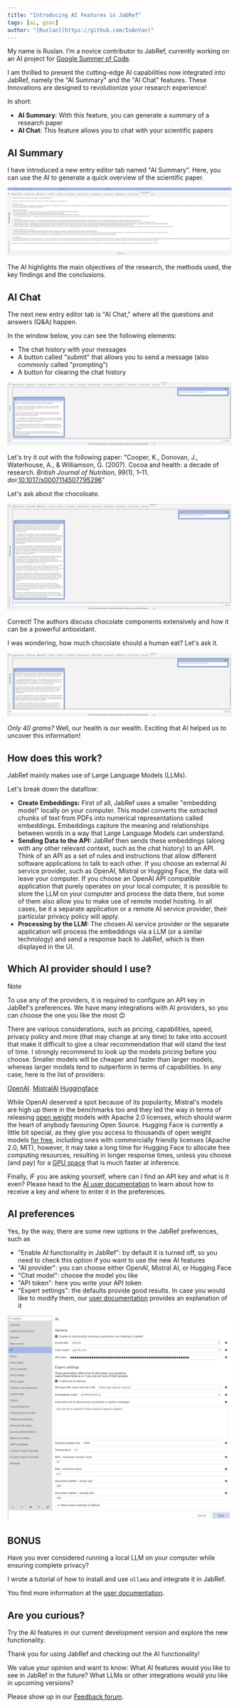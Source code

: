 ```yaml
---
title: "Introducing AI Features in JabRef"
tags: [ai, gsoc]
author: "[Ruslan](https://github.com/InAnYan)"
---
```


My name is Ruslan. I’m a novice contributor to JabRef, currently working on an AI project for [Google Summer of Code](https://summerofcode.withgoogle.com/).

﻿I am thrilled to present the cutting-edge AI capabilities now integrated into JabRef, namely the "AI Summary" and the "AI Chat" features. These Innovations are designed to revolutionize your research experience!

In short:

- **AI Summary**: With this feature, you can generate a summary of a research paper
- **AI Chat**: This feature allows you to chat with your scientific papers

## AI Summary

I have introduced a new entry editor tab named "AI Summary". Here, you can use the AI to generate a quick overview of the scientific paper.

![AI summary tab screenshot](../img/AiSummary.png)

The AI highlights the main objectives of the research, the methods used, the key findings and the conclusions.

## AI Chat

The next new entry editor tab is "AI Chat," where all the questions and answers (Q&A) happen.

In the window below, you can see the following elements:

- The chat history with your messages
- A button called "submit" that allows you to send a message (also commonly called "prompting")
- A button for clearing the chat history

![AI chat tab screenshot](../img/AiChat.png)


Let's try it out with the following paper: "Cooper, K., Donovan, J., Waterhouse, A., & Williamson, G. (2007). Cocoa and health: a decade of research. *British Journal of Nutrition*, 99(1), 1–11. doi:[10.1017/s0007114507795296](https://doi.org/10.1017/s0007114507795296)"

Let's ask about the chocoloate.

![AI first question and answer](../img/AiQuestion1.png)

Correct! The authors discuss chocolate components extensively and how it can be a powerful antioxidant.

I was wondering, how much chocolate should a human eat? Let's ask it.

![AI second question and answer](../img/AiQuestion2.png)

*Only 40 grams?* Well, our health is our wealth. Exciting that AI helped us to uncover this information!

## How does this work?

JabRef mainly makes use of Large Language Models (LLMs).

Let's break down the dataflow:

* **Create Embeddings:** First of all, JabRef uses a smaller "embedding model" locally on your computer. This model converts the extracted chunks of text from PDFs into numerical representations called embeddings. Embeddings capture the meaning and relationships between words in a way that Large Language Models can understand.
* **Sending Data to the API:**  JabRef then sends these embeddings (along with any other relevant context, such as the chat history) to an API. Think of an API as a set of rules and instructions that allow different software applications to talk to each other. If you choose an external AI service provider, such as OpenAI, Mistral or Hugging Face, the data will leave your computer. If you choose an OpenAI API compatible application that purely operates on your local computer, it is possible to store the LLM on your computer and process the data there, but some of them also allow you to make use of remote model hosting. In all cases, be it a separate application or a remote AI service provider, their particular privacy policy will apply.
* **Processing by the LLM:** The chosen AI service provider or the separate application will process the embeddings via a LLM (or a similar technology) and send a response back to JabRef, which is then displayed in the UI.

## Which AI provider should I use?

> [!Note]
> To use any of the providers, it is required to configure an API key in JabRef's preferences.
We have many integrations with AI providers, so you can choose the one you like the most 😊 

There are various considerations, such as pricing, capabilities, speed, privacy policy and more (that may change at any time) to take into account that make it difficult to give a clear recommendation that will stand the test of time. I strongly recommend to look up the models pricing before you choose. Smaller models will be cheaper and faster than larger models, whereas larger models tend to outperform in terms of capabilities. In any case, here is the list of providers:

[OpenAI](https://platform.openai.com/docs/models).
[MistralAI](https://docs.mistral.ai/getting-started/models/)
[Huggingface](https://huggingface.co/models?pipeline_tag=text-generation&sort=trending)


While OpenAI deserved a spot because of its popularity, Mistral's models are high up there in the benchmarks too and they led the way in terms of releasing [open weight](https://github.com/Open-Weights/Definition) models with Apache 2.0 licenses, which should warm the heart of anybody favouring Open Source. Hugging Face is currently a little bit special, as they give you access to thousands of open weight models [for free](https://huggingface.co/docs/api-inference/index), including ones with commercially friendly licenses (Apache 2.0, MIT), however, it may take a long time for Hugging Face to allocate free computing resources, resulting in longer response times, unless you choose (and pay) for a [GPU space](https://huggingface.co/docs/hub/spaces-gpus) that is much faster at inference.

Finally, iF you are asking yourself, where can I find an API key and what is it even? Please head to the [AI user documentation](https://docs.jabref.org/ai/ai-providers-and-api-keys) to learn about how to receive a key and where to enter it in the preferences.

## AI preferences

Yes, by the way, there are some new options in the JabRef preferences, such as

- "Enable AI functionality in JabRef": by default it is turned off, so you need to check this option if you want to use the new AI features
- "AI provider": you can choose either OpenAI, Mistral AI, or Hugging Face
- "Chat model": choose the model you like
- "API token": here you write your API token
- "Expert settings": the defaults provide good results. In case you would like to modify them, our [user documentation](https://docs.jabref.org/ai) provides an explanation of it

![AI preferences](../img/AiPreferences.png)

## BONUS

Have you ever considered running a local LLM on your computer while ensuring complete privacy?

I wrote a tutorial of how to install and use `ollama` and integrate it in JabRef.

You find more information at the [user documentation](https://docs.jabref.org/ai/local-llm).

## Are you curious?

Try the AI features in our current development version and explore the new functionality.

Thank you for using JabRef and checking out the AI functionality!

We value your opinion and want to know: What AI features would you like to see in JabRef in the future? What LLMs or other integrations would you like in upcoming versions?

Please show up in our [Feedback forum](https://discourse.jabref.org/c/feedback/3).
